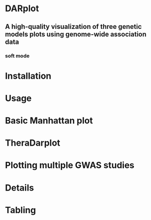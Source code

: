 # DARplot
## A high-quality visualization of three genetic models plots using genome-wide association data
### soft mode
# Installation

# Usage

# Basic Manhattan plot

# TheraDarplot

# Plotting multiple GWAS studies

# Details

# Tabling
